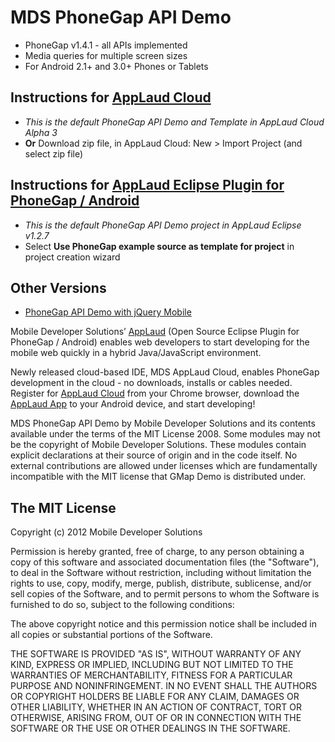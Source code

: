 MDS PhoneGap API Demo
====================
 * PhoneGap v1.4.1 - all APIs implemented
 * Media queries for multiple screen sizes
 * For Android 2.1+ and 3.0+ Phones or Tablets

## Instructions for [AppLaud Cloud](http://applaudcloud.com)
 * *This is the default PhoneGap API Demo and Template in AppLaud Cloud Alpha 3*
 * **Or** Download zip file, in AppLaud Cloud: New > Import Project (and select zip file)

## Instructions for [AppLaud Eclipse Plugin for PhoneGap / Android](http://www.mobiledevelopersolutions.com)
 * *This is the default PhoneGap API Demo project in AppLaud Eclipse v1.2.7*
 * Select **Use PhoneGap example source as template for project** in project creation wizard

## Other Versions
 * [PhoneGap API Demo with jQuery Mobile](https://github.com/libbybaldwin/phonegap-api-demo-jquery-mobile)

Mobile Developer Solutions’ [AppLaud](http://www.mobiledevelopersolutions.com) (Open Source Eclipse Plugin for PhoneGap / Android) enables web developers to start developing for the mobile web quickly in a hybrid Java/JavaScript environment. 

Newly released cloud-based IDE, MDS AppLaud Cloud, enables PhoneGap development in the cloud - no downloads, installs or cables needed. Register for [AppLaud Cloud](http://applaudcloud.com) from your Chrome browser, download the [AppLaud App](https://market.android.com/details?id=com.mds.applaud) to your Android device, and start developing!

MDS PhoneGap API Demo by Mobile Developer Solutions and its contents available under the terms of the MIT License 2008. Some modules may not be the copyright of Mobile Developer Solutions. These modules contain explicit declarations at their source of origin and in the code itself. No external contributions are allowed under licenses which are fundamentally incompatible with the MIT license that GMap Demo is distributed under.

The MIT License
----------------
Copyright (c) 2012 Mobile Developer Solutions

Permission is hereby granted, free of charge, to any person obtaining a copy of this software and associated documentation files (the "Software"), to deal in the Software without restriction, including without limitation the rights to use, copy, modify, merge, publish, distribute, sublicense, and/or sell copies of the Software, and to permit persons to whom the Software is furnished to do so, subject to the following conditions:

The above copyright notice and this permission notice shall be included in all copies or substantial portions of the Software.

THE SOFTWARE IS PROVIDED "AS IS", WITHOUT WARRANTY OF ANY KIND, EXPRESS OR IMPLIED, INCLUDING BUT NOT LIMITED TO THE WARRANTIES OF MERCHANTABILITY, FITNESS FOR A PARTICULAR PURPOSE AND NONINFRINGEMENT. IN NO EVENT SHALL THE AUTHORS OR COPYRIGHT HOLDERS BE LIABLE FOR ANY CLAIM, DAMAGES OR OTHER LIABILITY, WHETHER IN AN ACTION OF CONTRACT, TORT OR OTHERWISE, ARISING FROM, OUT OF OR IN CONNECTION WITH THE SOFTWARE OR THE USE OR OTHER DEALINGS IN THE SOFTWARE.
